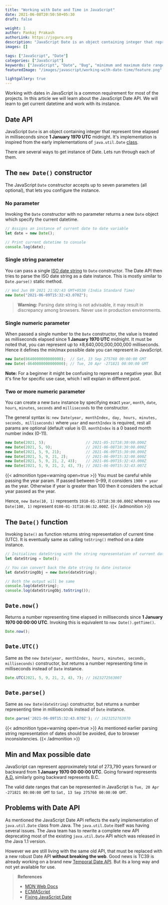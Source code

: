 ```yaml
---
title: "Working with Date and Time in JavaScript"
date: 2021-06-08T20:50:50+05:30
draft: false

weight: 1
author: Pankaj Prakash
authorLink: https://jsguru.org
description: "JavaScript Date is an object containing integer that represent time elapsed in milliseconds since 1 January 1970 UTC midnight. It’s implementation is inspired from the early implementations of java.util.Date class. In this article we will learn to different ways to create date instance, min/max representable date, bugs in existing Date API"
images: []

tags: ["JavaScript", "Date"]
categories: ["JavaScript"]
keywords: ["JavaScript", "Date", "Bug", "minimum and maximum date range"]
featuredImage: "/images/javascript/working-with-date-time/feature.png"

lightgallery: true
---
```


Working with dates in JavaScript is a common requirement for most of the projects. In this article we will learn about the JavaScript Date API. We will learn to get current datetime and work with its instance.


<!-- more -->

## Date API
JavaScript `Date` is an object containing integer that represent time elapsed in milliseconds since **1 January 1970 UTC** midnight. It's implementation is inspired from the early implementations of `java.util.Date` [class](https://docs.oracle.com/javase/7/docs/api/java/util/Date.html).


There are several ways to get instance of Date. Lets run through each of them.

## The `new Date()` constructor
The JavaScript `Date` constructor accepts up to seven parameters (all optional), that lets you configure the instance.

### No parameter
Invoking the `Date` constructor with no parameter returns a new `Date` object which specify the current datetime.
```js
// Assigns an instance of current date to date variable
let date = new Date();

// Print current datetime to console
console.log(date);
```

### Single string parameter
You can pass a single [ISO date string](https://en.wikipedia.org/wiki/ISO_8601) to `Date` constructor. The Date API then tries to parse the ISO date string as a date instance. This is mostly similar to `Date.parse()` static method.

```ts
// Wed Jun 09 2021 21:02:43 GMT+0530 (India Standard Time)
new Date("2021-06-09T15:32:43.070Z");
```

> **Warning:**
> Parsing date string is not advisable, it may result in discrepancy among browsers. Never use in production environments.

### Single numeric parameter
When passed a single number to the `Date` constructor, the value is treated as milliseconds elapsed since **1 January 1970 UTC** midnight. It must be noted that, you can represent up to ±8,640,000,000,000,000 milliseconds. Hence it defines the min/max possible date you can represent in JavaScript.

```ts
new Date(8640000000000000);  // Sat, 13 Sep 275760 00:00:00 GMT
new Date(-8640000000000000); // Tue, 20 Apr -271821 00:00:00 GMT
```

**Note:** For a beginner it might be confusing to represent a negative year. But it's fine for specific use case, which I will explain in different post.

### Two or more numeric parameter
You can create a new `Date` instance by specifying exact `year`, `month`, `date`, `hours`, `minutes`, `seconds` and `milliseconds` to the constructor.

The general syntax is: `new Date(year, monthIndex, day, hours, minutes, seconds, milliseconds)` where `year` and `monthIndex` is required, rest all params are optional (default value is 0).
`monthIndex` is a 0 based month number index (0-11).

```ts
new Date(2021, 5);                  // 2021-05-31T18:30:00.000Z
new Date(2021, 5, 9);               // 2021-06-08T18:30:00.000Z
new Date(2021, 5, 9, 21);           // 2021-06-09T15:30:00.000Z
new Date(2021, 5, 9, 21, 2);        // 2021-06-09T15:32:00.000Z
new Date(2021, 5, 9, 21, 2, 43);    // 2021-06-09T15:32:43.000Z
new Date(2021, 5, 9, 21, 2, 43, 7); // 2021-06-09T15:32:43.007Z
```

{{< admonition type=warning open=true >}}
You must be careful while passing the year param. If passed between 0-99, it considers `1900 + year` as the year. Otherwise if year is greater than 100 then it considers the actual year passed as the year.

Hence, `new Date(10, 1)` represents `1910-01-31T18:30:00.000Z` whereas `new Date(100, 1)` represent `0100-01-31T18:06:32.000Z`.
{{< /admonition >}}

## The `Date()` function
Invoking `Date()` as function returns string representation of current time (UTC). It is eventually same as calling `toString()` method on a date instance.
```js
// Initializes dateString with the string representation of current date
let dateString = Date();

// You can convert back the date string to date instance
let dateStringObj = new Date(dateString);

// Both the output will be same
console.log(dateString);
console.log(dateStringObj.toString());
```

## `Date.now()`
Returns a number representing time elapsed in milliseconds since **1 January 1970 00:00:00 UTC**. Invoking this is equivalent to `new Date().getTime()`.

```ts
Date.now();
```

## `Date.UTC()`
Same as the `new Date(year, monthIndex, hours, minutes, seconds, milliseconds)` constructor, but returns a number representing time in milliseconds instead of `Date` instance.

```ts
Date.UTC(2021, 5, 9, 21, 2, 43, 7); // 1623272563007
```

## `Date.parse()`
Same as `new Date(dateString)` constructor, but returns a number representing time in milliseconds instead of `Date` instance.

```ts
Date.parse('2021-06-09T15:32:43.070Z'); // 1623252763070
```

{{< admonition type=warning open=true >}}
As mentioned earlier parsing string representation of dates should be avoided, due to browser inconsistencies.
{{< /admonition >}}

## Min and Max possible date
JavaScript can represent approximately total of 273,790 years forward or backward from **1 January 1970 00:00:00 UTC**. Going forward represents [A.D.](https://en.wikipedia.org/wiki/Anno_Domini) similarly going backward represents B.C.

The valid date ranges that can be represented in JavaScript is `Tue, 20 Apr -271821 00:00:00 GMT` to `Sat, 13 Sep 275760 00:00:00 GMT`.

## Problems with Date API
As mentioned the JavaScript Date API reflects the early implementation of `java.util.Date` class from Java. The `java.util.Date` itself was having several issues. The Java team has to rewrite a complete new API deprecating most of the existing `java.util.Date` API which was released in the Java 1.1 version.

However we are still living with the same old API, that must be replaced with a new robust Date API **without breaking the web**. Good news is TC39 is already working on a brand new [Temporal Date API](https://tc39.es/proposal-temporal/docs/index.html). But its a long way and not yet available for use.


> **References**
> - [MDN Web Docs](https://developer.mozilla.org/en-US/docs/web/javascript/reference/global_objects/date)
> - [ECMAScript](https://tc39.es/ecma262/multipage/numbers-and-dates.html#sec-date-constructor)
> - [Fixing JavaScript Date](https://maggiepint.com/2017/04/09/fixing-javascript-date-getting-started/)